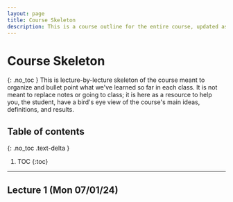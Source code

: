 ```yaml
---
layout: page
title: Course Skeleton
description: This is a course outline for the entire course, updated as we go.
---
```

# Course Skeleton
{: .no_toc }
This is lecture-by-lecture skeleton of the course meant to organize and bullet
point what we've learned so far in each class. It is not meant to replace notes
or going to class; it is here as a resource to help you, the student, have a bird's
eye view of the course's main ideas, definitions, and results.

## Table of contents
{: .no_toc .text-delta }

1. TOC
{:toc}

---

## Lecture 1 (Mon 07/01/24)
